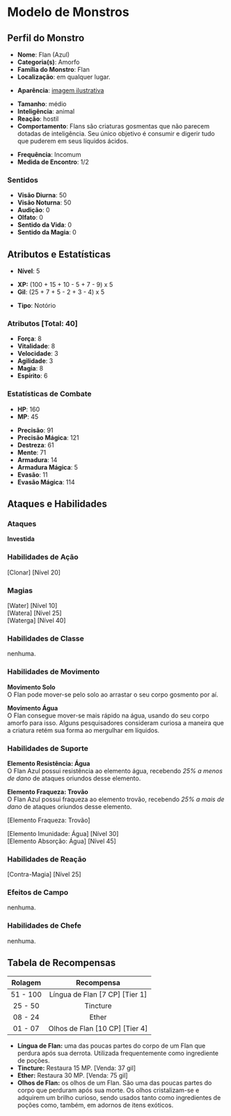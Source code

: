 # Modelo de Monstros

## Perfil do Monstro

- **Nome**: Flan (Azul)
- **Categoria(s)**: Amorfo
- **Família do Monstro**: Flan
- **Localização**: em qualquer lugar.

* **Aparência**: [imagem ilustrativa](https://vignette1.wikia.nocookie.net/finalfantasy/images/3/31/Aqua_Flan-enemy-ffx.png/revision/latest/scale-to-width-down/397?cb=20130928015456)

- **Tamanho**: médio
- **Inteligência**: animal
- **Reação**: hostil
- **Comportamento**: Flans são criaturas gosmentas que não parecem dotadas de inteligência. Seu único objetivo é consumir e digerir tudo que puderem em seus líquidos ácidos. 

* **Frequência**: Incomum
* **Medida de Encontro**: 1/2

### Sentidos

- **Visão Diurna**: 50
- **Visão Noturna**: 50
- **Audição**: 0
- **Olfato**: 0
- **Sentido da Vida**: 0
- **Sentido da Magia**: 0

## Atributos e Estatísticas

* **Nível**: 5

- **XP:** (100 + 15 + 10 - 5 + 7 - 9) x 5
- **Gil**: (25 + 7 + 5 - 2 + 3 - 4) x 5

* **Tipo**: Notório

 ### Atributos [Total: 40]

 - **Força**: 8
 - **Vitalidade**: 8
 - **Velocidade**: 3
 - **Agilidade**: 3
 - **Magia**: 8
 - **Espírito**: 6

 ### Estatísticas de Combate 
 
- **HP**: 160
- **MP**: 45

* **Precisão**: 91
* **Precisão Mágica**: 121
* **Destreza**: 61
* **Mente**: 71
* **Armadura**: 14
* **Armadura Mágica**: 5
* **Evasão**: 11
* **Evasão Mágica**: 114

## Ataques e Habilidades

### Ataques

**Investida**

### Habilidades de Ação

[Clonar] [Nível 20]

### Magias

[Water] [Nível 10]  
[Watera] [Nível 25]  
[Waterga] [Nível 40]  

### Habilidades de Classe

nenhuma.

### Habilidades de Movimento

**Movimento Solo**  
O Flan pode mover-se pelo solo ao arrastar o seu corpo gosmento por aí.

**Movimento Água**  
O Flan consegue mover-se mais rápido na água, usando do seu corpo amorfo para isso. Alguns pesquisadores consideram curiosa a maneira que a criatura retém sua forma ao mergulhar em líquidos.

### Habilidades de Suporte

**Elemento Resistência: Água**  
O Flan Azul possui resistência ao elemento água, recebendo *25% a menos de dano* de ataques oriundos desse elemento.

**Elemento Fraqueza: Trovão**  
O Flan Azul possui fraqueza ao elemento trovão, recebendo *25% a mais de dano* de ataques oriundos desse elemento.

[Elemento Fraqueza: Trovão]

[Elemento Imunidade: Água] [Nível 30]  
[Elemento Absorção: Água] [Nível 45]

### Habilidades de Reação

[Contra-Magia] [Nível 25]

### Efeitos de Campo

nenhuma.

### Habilidades de Chefe

nenhuma.

## Tabela de Recompensas

| Rolagem   | Recompensa                     |
|:---------:|:------------------------------:|
| 51 - 100  | Língua de Flan [7 CP] [Tier 1] |
| 25 - 50   | Tincture                       |
| 08 - 24   | Ether                          |
| 01 - 07   | Olhos de Flan [10 CP] [Tier 4] |

* **Língua de Flan:** uma das poucas partes do corpo de um Flan que perdura após sua derrota. Utilizada frequentemente como ingrediente de poções.
* **Tincture:** Restaura 15 MP. [Venda: 37 gil]
* **Ether:** Restaura 30 MP. [Venda: 75 gil]
* **Olhos de Flan:** os olhos de um Flan. São uma das poucas partes do corpo que perduram após sua morte. Os olhos cristalizam-se e adquirem um brilho curioso, sendo usados tanto como ingredientes de poções como, também, em adornos de itens exóticos.